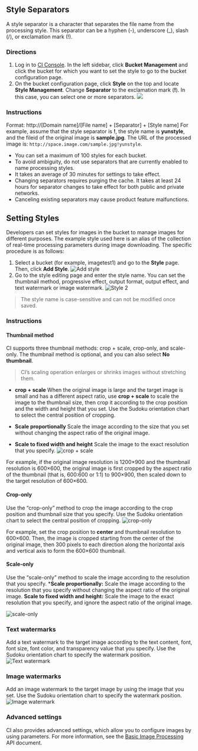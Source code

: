 ## Style Separators
A style separator is a character that separates the file name from the processing style. This separator can be a hyphen (-), underscore (_), slash (/), or exclamation mark (!).

### Directions
1. Log in to [CI Console](https://console.cloud.tencent.com/ci). In the left sidebar, click **Bucket Management** and click the bucket for which you want to set the style to go to the bucket configuration page.
2. On the bucket configuration page, click **Style** on the top and locate **Style Management**. Change **Separator** to the exclamation mark (**!**). In this case, you can select one or more separators.
![](https://main.qcloudimg.com/raw/92c55ff1075bb647113f2de33ea64a61.png)

### Instructions
Format: http://[Domain name]/[File name] + [Separator] + [Style name]
For example, assume that the style separator is **!**, the style name is **yunstyle**, and the fileid of the original image is **sample.jpg**. The URL of the processed image is:
`http://space.image.com/sample.jpg!yunstyle`.

>
- You can set a maximum of 100 styles for each bucket.
- To avoid ambiguity, do not use separators that are currently enabled to name processing styles.
- It takes an average of 30 minutes for settings to take effect.
- Changing separators requires purging the cache. It takes at least 24 hours for separator changes to take effect for both public and private networks.
- Canceling existing separators may cause product feature malfunctions.


## Setting Styles
Developers can set styles for images in the bucket to manage images for different purposes. The example style used here is an alias of the collection of real-time processing parameters during image downloading. The specific procedure is as follows:

1. Select a bucket (for example, imagetest1) and go to the **Style** page. Then, click **Add Style**.
![Add style](https://main.qcloudimg.com/raw/fb7f72a2d3dbf281215bab69898da53d.png)
2. Go to the style editing page and enter the style name. You can set the thumbnail method, progressive effect, output format, output effect, and text watermark or image watermark.
![Style 2](https://main.qcloudimg.com/raw/9f6c7cce07630253436a9d4eb8640d47.png)

>The style name is case-sensitive and can not be modified once saved.


### Instructions
#### Thumbnail method
CI supports three thumbnail methods: crop + scale, crop-only, and scale-only. The thumbnail method is optional, and you can also select **No thumbnail**.


>CI’s scaling operation enlarges or shrinks images without stretching them.

- **crop + scale**
When the original image is large and the target image is small and has a different aspect ratio, use **crop + scale** to scale the image to the thumbnail size, then crop it according to the crop position and the width and height that you set. Use the Sudoku orientation chart to select the central position of cropping.

- **Scale proportionally**
Scale the image according to the size that you set without changing the aspect ratio of the original image.

- **Scale to fixed width and height**
Scale the image to the exact resolution that you specify.
![crop + scale](https://main.qcloudimg.com/raw/ff573ce671721dfdac9ca554ba8831c2.png)

For example, if the original image resolution is 1200×900 and the thumbnail resolution is 600×600, the original image is first cropped by the aspect ratio of the thumbnail (that is, 600:600 or 1:1) to 900×900, then scaled down to the target resolution of 600×600.

#### Crop-only
Use the “crop-only” method to crop the image according to the crop position and thumbnail size that you specify. Use the Sudoku orientation chart to select the central position of cropping.
![crop-only](https://main.qcloudimg.com/raw/7f0c3da4dfb5f6160ff1c83cf8068526.png)

For example, set the crop position to **center** and thumbnail resolution to 600×600. Then, the image is cropped starting from the center of the original image, then 300 pixels to each direction along the horizontal axis and vertical axis to form the 600×600 thumbnail.

#### Scale-only
Use the “scale-only” method to scale the image according to the resolution that you specify.
***Scale proportionally:** Scale the image according to the resolution that you specify without changing the aspect ratio of the original image.
**Scale to fixed width and height:** Scale the image to the exact resolution that you specify, and ignore the aspect ratio of the original image.

![scale-only](https://main.qcloudimg.com/raw/189f1c74bbd5c3366951b25e16c82630.png)

### Text watermarks
Add a text watermark to the target image according to the text content, font, font size, font color, and transparency value that you specify. Use the Sudoku orientation chart to specify the watermark position.
![Text watermark](https://main.qcloudimg.com/raw/b66c234e69fc2fc689e06387e13f631f.png)

### Image watermarks
Add an image watermark to the target image by using the image that you set. Use the Sudoku orientation chart to specify the watermark position.
![Image watermark](https://main.qcloudimg.com/raw/e681ad02948366582d90b8b5b66e5547.png)

### Advanced settings
CI also provides advanced settings, which allow you to configure images by using parameters. For more information, see the [Basic Image Processing](https://intl.cloud.tencent.com/document/product/1045/33713) API document.